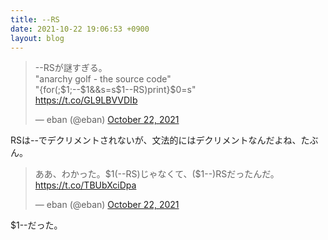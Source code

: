```yaml
---
title: --RS
date: 2021-10-22 19:06:53 +0900
layout: blog
---
```


<blockquote class="twitter-tweet"><p lang="ja" dir="ltr">--RSが謎すぎる。<br>&quot;anarchy golf - the source code&quot;<br>&quot;{for(;$1;--$1&amp;&amp;s=s$1--RS)print}$0=s&quot;<br> <a href="https://t.co/GL9LBVVDIb">https://t.co/GL9LBVVDIb</a></p>&mdash; eban (@eban) <a href="https://twitter.com/eban/status/1451377554359668740?ref_src=twsrc%5Etfw">October 22, 2021</a></blockquote>
<script async src="https://platform.twitter.com/widgets.js" charset="utf-8"></script>
RSは--でデクリメントされないが、文法的にはデクリメントなんだよね、たぶん。
<blockquote class="twitter-tweet"><p lang="ja" dir="ltr">ああ、わかった。$1(--RS)じゃなくて、($1--)RSだったんだ。 <a href="https://t.co/TBUbXciDpa">https://t.co/TBUbXciDpa</a></p>&mdash; eban (@eban) <a href="https://twitter.com/eban/status/1451492431988289545?ref_src=twsrc%5Etfw">October 22, 2021</a></blockquote>
$1--だった。
